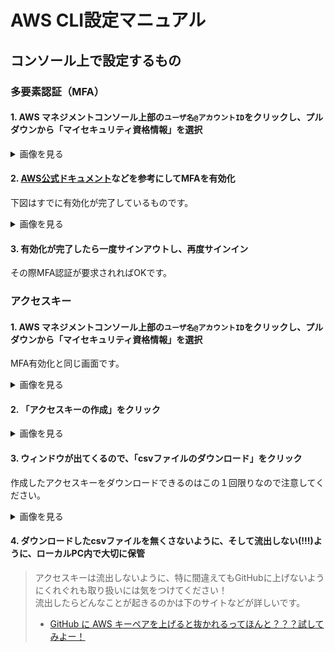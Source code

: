 # AWS CLI設定マニュアル

## コンソール上で設定するもの

### 多要素認証（MFA）

#### 1. AWS マネジメントコンソール上部の`ユーザ名@アカウントID`をクリックし、プルダウンから「マイセキュリティ資格情報」を選択

<details><summary>画像を見る</summary><div>
<img width=1000 src="./image/management_console_top.png">
</div></details>

#### 2. [AWS公式ドキュメント](https://docs.aws.amazon.com/ja_jp/IAM/latest/UserGuide/id_credentials_mfa_enable_virtual.html?icmpid=docs_iam_console#enable-virt-mfa-for-own-iam-user)などを参考にしてMFAを有効化

下図はすでに有効化が完了しているものです。

<details><summary>画像を見る</summary><div>
<img width=1000 src="./image/iam_mfa.png">
</div></details>

#### 3. 有効化が完了したら一度サインアウトし、再度サインイン

その際MFA認証が要求されればOKです。

### アクセスキー

#### 1. AWS マネジメントコンソール上部の`ユーザ名@アカウントID`をクリックし、プルダウンから「マイセキュリティ資格情報」を選択

MFA有効化と同じ画面です。

<details><summary>画像を見る</summary><div>
<img width=1000 src="./image/management_console_top.png">
</div></details>

#### 2. 「アクセスキーの作成」をクリック

<details><summary>画像を見る</summary><div>
<img width=1000 src="./image/iam_accesskey.png">
</div></details>

#### 3. ウィンドウが出てくるので、「csvファイルのダウンロード」をクリック

作成したアクセスキーをダウンロードできるのはこの１回限りなので注意してください。

<details><summary>画像を見る</summary><div>
<img width=1000 src="./image/iam_download_accesskey.png">
</div></details>

#### 4. ダウンロードしたcsvファイルを無くさないように、そして流出しない(!!!)ように、ローカルPC内で大切に保管

> アクセスキーは流出しないように、特に間違えてもGitHubに上げないようにくれぐれも取り扱いには気をつけてください！\
> 流出したらどんなことが起きるのかは下のサイトなどが詳しいです。
> - [GitHub に AWS キーペアを上げると抜かれるってほんと？？？試してみよー！](https://qiita.com/saitotak/items/813ac6c2057ac64d5fef)
